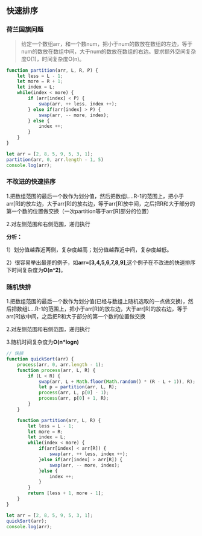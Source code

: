 ## 快速排序

### 荷兰国旗问题

>给定一个数组arr，和一个数num，把小于num的数放在数组的左边，等于num的数放在数组中间，大于num的数放在数组的右边。要求额外空间复杂度O(1)，时间复杂度O(n)。

```js
function partition(arr, L, R, P) {
    let less = L - 1;
    let more = R + 1;
    let index = L;
    while(index < more) {
        if (arr[index] < P) {
            swap(arr, ++ less, index ++);
        } else if(arr[index] > P) {
            swap(arr, -- more, index);
        } else {
            index ++;
        }
    }
}

let arr = [2, 8, 5, 9, 5, 3, 1];
partition(arr, 0, arr.length - 1, 5)
console.log(arr);
```

### 不改进的快速排序

1.把数组范围的最后一个数作为划分值，然后把数组L...R-1的范围上，把小于arr[R]的放左边，大于arr[R]的放右边，等于arr[R]放中间，之后把R和大于部分的第一个数的位置做交换（一次partition等于arr[R]部分的位置）

2.对左侧范围和右侧范围，递归执行

**分析：**

1）划分值越靠近两侧，复杂度越高；划分值越靠近中间，复杂度越低。

2）很容易举出最差的例子，如**arr=[3,4,5,6,7,8,9]**,这个例子在不改进的快速排序下时间复杂度为**O(n^2)**。

### 随机快排
1.把数组范围的最后一个数作为划分值(已经与数组上随机选取的一点做交换)，然后把数组L...R-1的范围上，把小于arr[R]的放左边，大于arr[R]的放右边，等于arr[R]放中间，之后把R和大于部分的第一个数的位置做交换

2.对左侧范围和右侧范围，递归执行

3.随机时间复杂度为**O(n*logn)**

```js
// 快排
function quickSort(arr) {
    process(arr, 0, arr.length - 1);
    function process(arr, L, R) {
        if (L < R) {
            swap(arr, L + Math.floor(Math.random() * (R - L + 1)), R);
            let p = partition(arr, L, R);
            process(arr, L, p[0] - 1);
            process(arr, p[0] + 1, R);
        }
    }

    function partition(arr, L, R) {
        let less = L - 1;
        let more = R;
        let index = L;
        while(index < more) {
            if(arr[index] < arr[R]) {
                swap(arr, ++ less, index ++);
            }else if(arr[index] > arr[R]) {
                swap(arr, -- more, index);
            }else {
                index ++;
            }
        }
        return [less + 1, more - 1];
    }
}

let arr = [2, 8, 5, 9, 5, 3, 1];
quickSort(arr);
console.log(arr);
```


